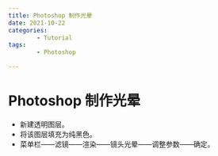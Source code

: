 ```yaml
---
title: Photoshop 制作光晕
date: 2021-10-22
categories:
        - Tutorial
tags:
        - Photoshop

---
```


# Photoshop 制作光晕

- 新建透明图层。
- 将该图层填充为纯黑色。
- 菜单栏——滤镜——渲染——镜头光晕——调整参数——确定。
